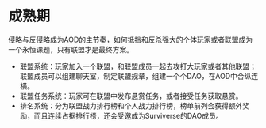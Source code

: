 # 成熟期

侵略与反侵略成为AOD的主节奏，如何抵挡和反杀强大的个体玩家或者联盟成为一个永恒课题，只有联盟才是最终方案。

* 联盟系统：玩家加入一个联盟，和联盟成员一起去攻打大玩家或者其他联盟；联盟成员可以组建聊天室，制定联盟规章，组建一个个DAO，在AOD中合纵连横。 
* 联盟任务系统：玩家可在联盟中发布悬赏任务，或者接受任务获取悬赏。 
* 排名系统：分为联盟战力排行榜和个人战力排行榜，榜单前列会获得额外奖励，而且连续占据排行榜，还会受邀成为Surviverse的DAO成员。